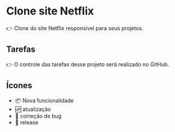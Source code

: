 # Clone site Netflix

 :point_right: Clone do site Netflix responsivel para seus projetos.

## Tarefas

:point_right: O controle das tarefas desse projeto será realizado no GitHub.

## Ícones
- :package: Nova funcionalidade
- :up: atualização
- :lady_beetle: correção de bug
- :checkered_flag: release


